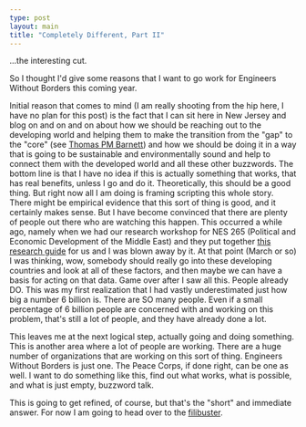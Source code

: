 ```yaml
---
type: post
layout: main
title: "Completely Different, Part II"
---
```

...the interesting cut.

  
So I thought I'd give some reasons that I want to go work for Engineers
Without Borders this coming year.

  
Initial reason that comes to mind (I am really shooting from the hip here, I
have no plan for this post) is the fact that I can sit here in New Jersey and
blog on and on and on about how we should be reaching out to the developing
world and helping them to make the transition from the "gap" to the "core"
(see [Thomas PM Barnett](http://www.thomaspmbarnett.com/weblog/)) and how we
should be doing it in a way that is going to be sustainable and
environmentally sound and help to connect them with the developed world and
all these other buzzwords. The bottom line is that I have no idea if this is
actually something that works, that has real benefits, unless I go and do it.
Theoretically, this should be a good thing. But right now all I am doing is
framing scripting this whole story. There might be empirical evidence that
this sort of thing is good, and it certainly makes sense. But I have become
convinced that there are plenty of people out there who are watching this
happen. This occurred a while ago, namely when we had our research workshop
for NES 265 (Political and Economic Development of the Middle East) and they
put together [this research
guide](http://firestone.princeton.edu/politics/guides/mideastdevelopment.html)
for us and I was blown away by it. At that point (March or so) I was thinking,
wow, somebody should really go into these developing countries and look at all
of these factors, and then maybe we can have a basis for acting on that data.
Game over after I saw all this. People already DO. This was my first
realization that I had vastly underestimated just how big a number 6 billion
is. There are SO many people. Even if a small percentage of 6 billion people
are concerned with and working on this problem, that's still a lot of people,
and they have already done a lot.

  
This leaves me at the next logical step, actually going and doing something.
This is another area where a lot of people are working. There are a huge
number of organizations that are working on this sort of thing. Engineers
Without Borders is just one. The Peace Corps, if done right, can be one as
well. I want to do something like this, find out what works, what is possible,
and what is just empty, buzzword talk.

  
This is going to get refined, of course, but that's the "short" and immediate
answer. For now I am going to head over to the
[filibuster](http://www.filibusterfrist.com).

